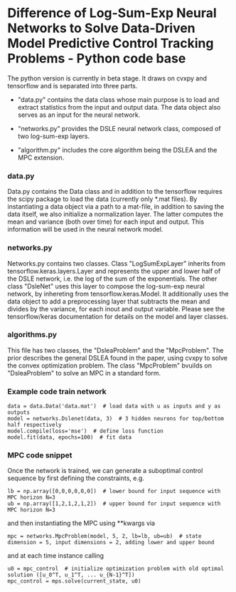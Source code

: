 Difference of Log-Sum-Exp Neural Networks to Solve Data-Driven Model  Predictive Control Tracking Problems - Python code base
========

The python version is currently in beta stage. It draws on cvxpy and tensorflow and is separated into three parts.

+ "data.py" contains the data class whose main purpose is to load and extract statistics from the input and output data. The 
data object also serves as an input for the neural network.

+ "networks.py" provides the DSLE neural network class, composed of two log-sum-exp layers.

+ "algorithm.py" includes the core algorithm being the DSLEA and the MPC extension.

### data.py
Data.py contains the Data class and in addition to the tensorflow requires the scipy package to load the data
(currently only *.mat files). By instantiating a data object via a path to a mat-file, in addition to saving the data 
itself, we also initialize a normalization layer. The latter computes the mean and variance (both over time) for each 
input and output. This information will be used in the neural network model.

### networks.py
Networks.py contains two classes. Class "LogSumExpLayer" inherits from tensorflow.keras.layers.Layer and represents the
upper and lower half of the DSLE network, i.e. the log of the sum of the exponentials.
The other class "DsleNet" uses this layer to compose the log-sum-exp neural network, by inhereting from 
tensorflow.keras.Model. It additionally uses the data object to add a preprocessing layer that subtracts the mean and
divides by the variance, for each inout and output variable. Please see the tensorflow/keras documentation for details
on the model and layer classes.

### algorithms.py
This file has two classes, the "DsleaProblem" and the "MpcProblem". The prior describes the general DSLEA found in the
paper, using cvxpy to solve the convex optimization problem. The class "MpcProblem" bvuilds on "DsleaProblem" to solve
an MPC in a standard form.

### Example code train network
    data = data.Data('data.mat')  # load data with u as inputs and y as outputs
    model = networks.Dslenet(data, 3)  # 3 hidden neurons for top/bottom half respectively
    model.compile(loss='mse')  # define loss function
    model.fit(data, epochs=100)  # fit data

### MPC code snippet
Once the network is trained, we can generate a suboptimal control sequence by first defining the constraints, e.g. 
    
    lb = np.array([0,0,0,0,0,0])  # lower bound for input sequence with MPC horizon N=3
    ub = np.array([1,2,1,2,1,2])  # upper bound for input sequence with MPC horizon N=3

and then instantiating the MPC using **kwargs via
    
    mpc = networks.MpcProblem(model, 5, 2, lb=lb, ub=ub)  # state dimension = 5, input dimensions = 2, adding lower and upper bound

and at each time instance calling

    u0 = mpc_control  # initialize optimization problem with old optimal solution ([u_0^T, u_1^T, ... u_{N-1}^T])
    mpc_control = mps.solve(current_state, u0)
